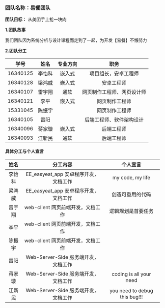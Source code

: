 ﻿### 团队名称：易餐团队

**团队目标：** 从美团手上抢一块肉

**1.团队故事**

我们团队因为系统分析与设计课程而走到了一起，为开发【易餐】不懈努力

 

**2.团队分工**

|    学号    |  姓名  | 专业方向  |     职务     |
| :------: | :--: | :---: | :--------: |
| 16340125 | 李怡科  | 嵌入式 | 项目组长，安卓工程师  |
| 16340128 | 梁鸿威  | 嵌入式 |  安卓工程师 |
| 16340107 | 雷宇翔  | 通软| 网页制作工程师、网页设计师 |
| 16340121 | 李平  | 嵌入式 | 网页制作工程师  |
| 15331045	 | 陈振宇  |  | 网页制作工程师  |
| 16340105	 | 雷阳  |  | 后端工程师、软件架构设计  |
| 16340096 | 蒋家璇  | 嵌入式 | 后端工程师  |
| 16340093	 | 江新民	  | 通软 | 后端工程师  |



**具体分工与个人宣言**

|  姓名  |                   分工内容                   |                个人宣言                 |
| :--: | :--------------------------------------: | :---------------------------------: |
| 李怡科  | EE_easyeat_app 安卓程序开发，文档工作  | my code, my life | 
| 梁鸿威  | EE_easyeat_app 安卓程序开发，文档工作  | 创造可重用的代码|
| 雷宇翔  | web-client 网页前端开发，文档工作      | 逻辑规划是首要任务|
| 李平    | web-client 网页前端开发，文档工作      | |
| 陈振宇  | web-client 网页前端开发，文档工作      | |
| 雷阳    | Web-Server-Side 服务端开发，文档工作 	 | |
| 蒋家璇  | Web-Server-Side 服务端开发，文档工作 	 | coding is all your need |
| 江新民	 | Web-Server-Side 服务端开发，文档工作 	 | you need to debug this bug!!! |

